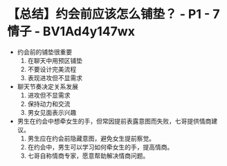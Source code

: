 # 【总结】约会前应该怎么铺垫？ - P1 - 7情子 - BV1Ad4y147wx

-   约会前的铺垫很重要
    1.  在聊天中用预区铺垫
    2.  不要设计完美流程
    3.  表现进攻但不显需求
-   聊天节奏决定关系发展
    1.  进攻但不显需求
    2.  保持动力和交流
    3.  男女见面表示兴趣
-   男生在约会中想牵女生的手，但常因提前表露意图而失败，七哥提供情商建议。
    1.  男生应在约会前隐藏意图，避免女生提前察觉。
    2.  在约会中，男生可以学习如何牵女生的手，提高情商。
    3.  七哥自称情商专家，愿意帮助解决情商问题。